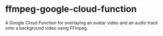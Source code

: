 # ffmpeg-google-cloud-function
A Google Cloud Function for overlaying an avatar video and an audio track onto a background video using FFmpeg.
